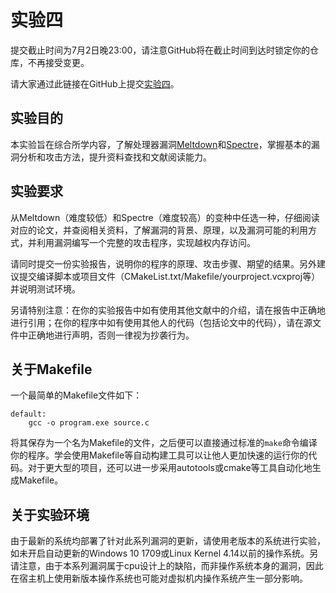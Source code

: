 实验四
======

提交截止时间为7月2日晚23:00，请注意GitHub将在截止时间到达时锁定你的仓库，不再接受变更。

请大家通过此链接在GitHub上提交[实验四](https://classroom.github.com/a/6DCVURgC)。


实验目的
--------

本实验旨在综合所学内容，了解处理器漏洞[Meltdown](https://meltdownattack.com/)和[Spectre](https://spectreattack.com/)，掌握基本的漏洞分析和攻击方法，提升资料查找和文献阅读能力。


实验要求
--------

从Meltdown（难度较低）和Spectre（难度较高）的变种中任选一种，仔细阅读对应的论文，并查阅相关资料，了解漏洞的背景、原理，以及漏洞可能的利用方式，并利用漏洞编写一个完整的攻击程序，实现越权内存访问。

请同时提交一份实验报告，说明你的程序的原理、攻击步骤、期望的结果。另外建议提交编译脚本或项目文件（CMakeList.txt/Makefile/yourproject.vcxproj等）并说明测试环境。

另请特别注意：在你的实验报告中如有使用其他文献中的介绍，请在报告中正确地进行引用；在你的程序中如有使用其他人的代码（包括论文中的代码），请在源文件中正确地进行声明，否则一律视为抄袭行为。


关于Makefile
------------

一个最简单的Makefile文件如下：

```make
default:
	gcc -o program.exe source.c
```

将其保存为一个名为Makefile的文件，之后便可以直接通过标准的`make`命令编译你的程序。学会使用Makefile等自动构建工具可以让他人更加快速的运行你的代码。对于更大型的项目，还可以进一步采用autotools或cmake等工具自动化地生成Makefile。


关于实验环境
------------

由于最新的系统均部署了针对此系列漏洞的更新，请使用老版本的系统进行实验，如未开启自动更新的Windows 10 1709或Linux Kernel 4.14以前的操作系统。另请注意，由于本系列漏洞属于cpu设计上的缺陷，而非操作系统本身的漏洞，因此在宿主机上使用新版本操作系统也可能对虚拟机内操作系统产生一部分影响。
